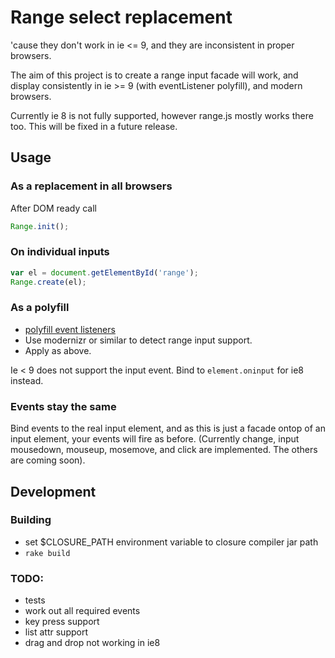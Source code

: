 # Range select replacement

'cause they don't work in ie <= 9, and they are inconsistent in proper browsers.

The aim of this project is to create a range input facade will work, and display
consistently in ie >= 9 (with eventListener polyfill), and modern browsers.

Currently ie 8 is not fully supported, however range.js mostly works there too.
This will be fixed in a future release.

## Usage

### As a replacement in all browsers

After DOM ready call

```javascript
Range.init();
```

### On individual inputs

```javascript
var el = document.getElementById('range');
Range.create(el);
```

### As a polyfill

* [polyfill
  event listeners](https://developer.mozilla.org/en-US/docs/Web/API/EventTarget/addEventListener?redirectlocale=en-US&redirectslug=DOM%2FEventTarget.addEventListener)
* Use modernizr or similar to detect range input support.
* Apply as above.

Ie < 9 does not support the input event. Bind to `element.oninput` for ie8 instead.

### Events stay the same

Bind events to the real input element, and as this is just a facade ontop of an
input element, your events will fire as before. (Currently change, input
mousedown, mouseup, mosemove, and click are implemented. The others are coming soon).

## Development

### Building
* set $CLOSURE\_PATH environment variable to closure compiler jar path
* `rake build`

### TODO:

* tests
* work out all required events
* key press support
* list attr support
* drag and drop not working in ie8

